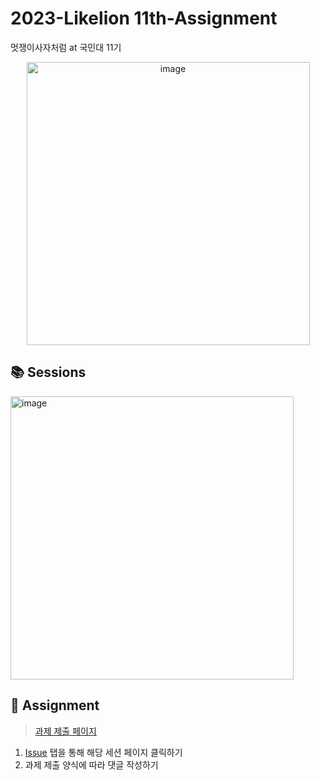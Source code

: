 # 2023-Likelion 11th-Assignment
멋쟁이사자처럼 at 국민대 11기
<p align="center">
<img width="453" alt="image" src="https://user-images.githubusercontent.com/90228925/219937597-f8507df6-6863-4007-8efa-94409ee433fe.png">

</p>

## 📚 Sessions
<img width="453" alt="image" src="https://user-images.githubusercontent.com/90228925/219937504-2e1c4ada-b32d-4525-b80e-fe68754475bf.png">


## 📑 Assignment
> [과제 제출 페이지](https://github.com/LIKELION-KMU-11TH/Assignment/issues)
1. [Issue](https://github.com/LIKELION-KMU-11TH/Assignment/issues) 탭을 통해 해당 세션 페이지 클릭하기
2. 과제 제출 양식에 따라 댓글 작성하기
